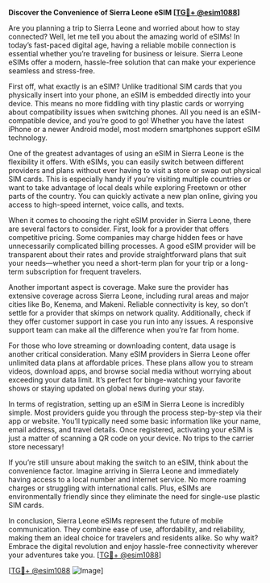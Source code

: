 **Discover the Convenience of Sierra Leone eSIM [[TG💪+ @esim1088](https://t.me/s/esim1088)]**

Are you planning a trip to Sierra Leone and worried about how to stay connected? Well, let me tell you about the amazing world of eSIMs! In today’s fast-paced digital age, having a reliable mobile connection is essential whether you’re traveling for business or leisure. Sierra Leone eSIMs offer a modern, hassle-free solution that can make your experience seamless and stress-free.

First off, what exactly is an eSIM? Unlike traditional SIM cards that you physically insert into your phone, an eSIM is embedded directly into your device. This means no more fiddling with tiny plastic cards or worrying about compatibility issues when switching phones. All you need is an eSIM-compatible device, and you’re good to go! Whether you have the latest iPhone or a newer Android model, most modern smartphones support eSIM technology.

One of the greatest advantages of using an eSIM in Sierra Leone is the flexibility it offers. With eSIMs, you can easily switch between different providers and plans without ever having to visit a store or swap out physical SIM cards. This is especially handy if you're visiting multiple countries or want to take advantage of local deals while exploring Freetown or other parts of the country. You can quickly activate a new plan online, giving you access to high-speed internet, voice calls, and texts.

When it comes to choosing the right eSIM provider in Sierra Leone, there are several factors to consider. First, look for a provider that offers competitive pricing. Some companies may charge hidden fees or have unnecessarily complicated billing processes. A good eSIM provider will be transparent about their rates and provide straightforward plans that suit your needs—whether you need a short-term plan for your trip or a long-term subscription for frequent travelers.

Another important aspect is coverage. Make sure the provider has extensive coverage across Sierra Leone, including rural areas and major cities like Bo, Kenema, and Makeni. Reliable connectivity is key, so don’t settle for a provider that skimps on network quality. Additionally, check if they offer customer support in case you run into any issues. A responsive support team can make all the difference when you’re far from home.

For those who love streaming or downloading content, data usage is another critical consideration. Many eSIM providers in Sierra Leone offer unlimited data plans at affordable prices. These plans allow you to stream videos, download apps, and browse social media without worrying about exceeding your data limit. It’s perfect for binge-watching your favorite shows or staying updated on global news during your stay.

In terms of registration, setting up an eSIM in Sierra Leone is incredibly simple. Most providers guide you through the process step-by-step via their app or website. You’ll typically need some basic information like your name, email address, and travel details. Once registered, activating your eSIM is just a matter of scanning a QR code on your device. No trips to the carrier store necessary!

If you’re still unsure about making the switch to an eSIM, think about the convenience factor. Imagine arriving in Sierra Leone and immediately having access to a local number and internet service. No more roaming charges or struggling with international calls. Plus, eSIMs are environmentally friendly since they eliminate the need for single-use plastic SIM cards.

In conclusion, Sierra Leone eSIMs represent the future of mobile communication. They combine ease of use, affordability, and reliability, making them an ideal choice for travelers and residents alike. So why wait? Embrace the digital revolution and enjoy hassle-free connectivity wherever your adventures take you. [[TG💪+ @esim1088](https://t.me/s/esim1088)]

[[TG💪+ @esim1088](https://t.me/s/esim1088) ![Image](https://i.postimg.cc/Y0z9fWf4/image.png)]